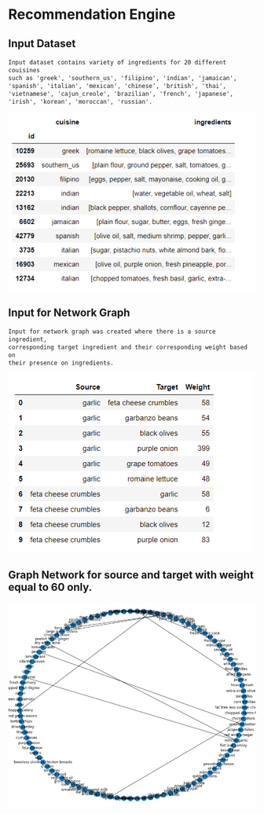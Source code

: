 # Recommendation Engine

## Input Dataset
    Input dataset contains variety of ingredients for 20 different couisines
    such as 'greek', 'southern_us', 'filipino', 'indian', 'jamaican',
    'spanish', 'italian', 'mexican', 'chinese', 'british', 'thai',
    'vietnamese', 'cajun_creole', 'brazilian', 'french', 'japanese',
    'irish', 'korean', 'moroccan', 'russian'. 


<img src = 'Input_Cuisine_dataset.png'>

## Input for Network Graph
    Input for network graph was created where there is a source ingredient,
    corresponding target ingredient and their corresponding weight based on
    their presence on ingredients.

<img src = 'Graph_input_with_Weight.png'>


## Graph Network for source and target with weight equal to 60 only.

<img src = 'Ingredients_Graph.png'>

